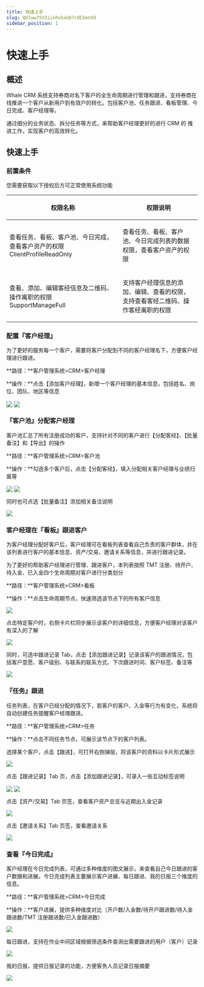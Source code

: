 ```yaml
---
title: 快速上手
slug: QUlww7SV3iiohxkxUb7c8CkenXd
sidebar_position: 1
---
```



# 快速上手

## 概述

Whale CRM 系统支持券商对名下客户的全生命周期进行管理和跟进，支持券商在线推进一个客户从新用户到有效户的转化。包括客户池、任务跟进、看板管理、今日完成、客户经理等。

通过细分的业务状态、拆分任务等方式，来帮助客户经理更好的进行 CRM 的 推进工作，实现客户的高效转化。

## 快速上手

### 前置条件

您需要获取以下授权后方可正常使用系统功能

<table header_row="1">
<colgroup>
<col width="437"/>
<col width="393"/>
</colgroup>
<thead>
<tr><th><p>权限名称</p></th><th><p>权限说明</p></th></tr>
</thead>
<tbody>
<tr><td><p>查看任务、看板、客户池、今日完成，查看客户资产的权限<br/>ClientProfileReadOnly</p></td><td><p>查看任务、看板、客户池、今日完成列表的数据权限，查看客户资产的权限</p></td></tr>
<tr><td><p>查看、添加、编辑客经信息及二维码、操作离职的权限<br/>SupportManageFull</p></td><td><p>支持客户经理信息的添加、编辑、查看的权限，支持查看客经二维码、操作客经离职的权限</p></td></tr>
</tbody>
</table>

### 配置『客户经理』

为了更好的服务每一个客户，需要将客户分配到不同的客户经理名下，方便客户经理进行跟进。

**路径：**客户管理系统&gt;CRM&gt;客户经理

**操作：**点击【添加客户经理】，新增一个客户经理的基本信息，包括姓名、岗位、团队、地区等信息

<img src="/assets/Rotvb1CykoyT2JxRZFIcDQLRn0e.png" src-width="3232" src-height="1526" align="center"/>

<img src="/assets/HzbIbFER8oXYfixKYfjclMXVnNd.png" src-width="1280" src-height="669" align="center"/>

### 『客户池』分配客户经理

客户池汇总了所有注册成功的客户，支持针对不同的客户进行【分配客经】、【批量备注】和【导出】的操作

**路径：**客户管理系统&gt;CRM&gt;客户池

**操作：**勾选多个客户后，点击【分配客经】，填入分配相关客户经理与业绩归属等

<img src="/assets/FUv1bF9LyoxoGcx5DB2cOywtnAc.png" src-width="3198" src-height="1606" align="center"/>

<img src="/assets/BDYNbiV2doIWWqx6WF6cWuhXnRd.png" src-width="3230" src-height="1624" align="center"/>

同时也可点选【批量备注】添加相关备注说明

<img src="/assets/M6znbtpPGoRvIsxVQs0c5eCinLe.png" src-width="2266" src-height="1066" align="center"/>

### 客户经理在『看板』跟进客户

为客户经理分配好客户后，客户经理可在看板列表查看自己负责的客户群体，并在该列表进行客户的基本信息、资产/交易、邀请关系等信息，并进行跟进记录。

为了更好的帮助客户经理进行管理、跟进客户，本列表按照 TMT 注册、待开户、待入金、已入金四个生命周期对客户进行分类划分

**路径：**客户管理系统&gt;CRM&gt;看板

**操作：**点击生命周期节点，快速筛选该节点下的所有客户信息

<img src="/assets/GrbLbL5ANogpX2xMMpecH30lnOh.png" src-width="1280" src-height="610" align="center"/>

点击特定客户时，右侧卡片栏同步展示该客户的详细信息，方便客户经理对该客户有深入的了解

<img src="/assets/FXuHbTETGozUeLxhalLcCkLHnfe.png" src-width="3222" src-height="1438" align="center"/>

同时，可选中跟进记录 Tab，点击【添加跟进记录】记录该客户的跟进情况，包括客户意愿、客户级别、与联系的联系方式、下次跟进时间、客户标签、备注等

<img src="/assets/S2FbbmsYvoIuHLx0XI4cRbcpnTe.png" src-width="2404" src-height="1498" align="center"/>

### 『任务』跟进

任务列表，在客户已经分配的情况下，若客户的客户、入金等行为有变化，系统将自动创建任务提醒客户经理跟进。

**路径：**客户管理系统&gt;CRM&gt;任务

**操作：**点击不同任务节点，可展示该节点下的客户列表。

选择某个客户，点击【跟进】，可打开右侧弹层，将该客户的资料以卡片形式展示

<img src="/assets/ZvQ2bdi6zo4jk6xrIFRc4N1rn9g.png" src-width="3256" src-height="1482" align="center"/>

点击【跟进记录】Tab 页，点击【添加跟进记录】，可录入一些互动标签说明

<img src="/assets/KmkObos5dogxQbxe8bKcD6kbn2g.png" src-width="2242" src-height="1252" align="center"/>

<img src="/assets/WeEZb5I01oKdptxnwZvcavkaneg.png" src-width="2228" src-height="1612" align="center"/>

点击【资产/交易】Tab 页签，查看客户资产总览与近期出入金记录

<img src="/assets/Xne7bqA3hoxMBpx5PyocmxhlnRg.png" src-width="2216" src-height="1624" align="center"/>

点击【邀请关系】Tab 页签，查看邀请关系

<img src="/assets/UOBvbCVnro3DhUxoE3pckRHAnid.png" src-width="2230" src-height="1608" align="center"/>

### 查看『今日完成』

客户经理在今日完成列表，可通过多种维度的图文展示，来查看自己今日跟进的客户数据和进展。今日完成列表主要展示客户进展、每日跟进、我的日报三个维度的信息。

**路径：**客户管理系统&gt;CRM&gt;今日完成

**操作：**客户进展，提供多种维度对比（开户数/入金数/待开户跟进数/待入金跟进数/TMT 注册跟进数/已入金跟进数）

<img src="/assets/J1O1bIrYTolxhaxUVaecNjqvnir.png" src-width="2322" src-height="1438" align="center"/>

每日跟进，支持在作业中间区域根据筛选条件查询出需要跟进的用户（客户）记录

<img src="/assets/OFHab5gKEortWYxM0fIcyYkXnOe.png" src-width="2322" src-height="1442" align="center"/>

我的日报，提供日报记录的功能，方便客务人员记录日报摘要

<img src="/assets/GtccbelxzojjCax0KMRcJm0fnBR.png" src-width="2322" src-height="1412" align="center"/>

